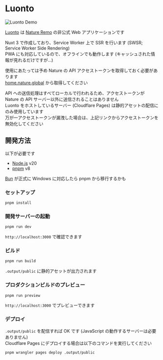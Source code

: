 # Luonto

<img align="center" src="https://github.com/SegaraRai/luonto/assets/29276700/484aa404-b3ea-438c-9166-79bdbe134b65" alt="Luonto Demo" />

[Luonto](https://luonto.null.lu/) は [Nature Remo](https://nature.global/) の非公式 Web アプリケーションです

Nuxt 3 で作成しており、Service Worker 上で SSR を行います (SWSR; Service Worker Side Rendering)  
PWA にも対応しているので、オフラインでも動作します (キャッシュされた情報が見れるだけですが…)

使用にあたっては予め Nature の API アクセストークンを取得しておく必要があります  
[home.nature.global](https://home.nature.global/) から取得してください

API への送信処理はすべてローカルで行われるため、アクセストークンが Nature の API サーバー以外に送信されることはありません  
Luonto をホストしているサーバー (Cloudflare Pages) は静的アセットの配信にのみ使用しています  
万が一アクセストークンが漏洩した場合は、上記リンクからアクセストークンを無効化してください

## 開発方法

以下が必要です

- [Node.js](https://nodejs.org/) v20
- [pnpm](https://pnpm.io/) v8

[Bun](https://bun.sh/) が正式に Windows に対応したら pnpm から移行するかも

### セットアップ

```bash
pnpm install
```

### 開発サーバーの起動

```bash
pnpm run dev
```

`http://localhost:3000` で確認できます

### ビルド

```bash
pnpm run build
```

`.output/public` に静的アセットが出力されます

### プロダクションビルドのプレビュー

```bash
pnpm run preview
```

`http://localhost:3000` でプレビューできます

### デプロイ

`.output/public` を配信すれば OK です (JavaScript の動作するサーバーは必要ありません)  
Cloudflare Pages にデプロイする場合は以下のコマンドを実行してください

```bash
pnpm wrangler pages deploy .output/public
```
